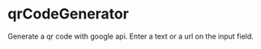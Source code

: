 # qrCodeGenerator
<p>Generate a qr code with google api. Enter a text or a url on the input field.</p>
